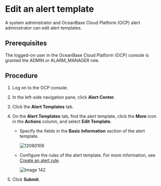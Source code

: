 # Edit an alert template

A system administrator and OceanBase Cloud Platform (OCP) alert administrator can edit alert templates. 

## Prerequisites

The logged-on user in the OceanBase Cloud Platform (OCP) console is granted the ADMIN or ALARM_MANAGER role. 

## Procedure

1. Log on to the OCP console. 

2. In the left-side navigation pane, click **Alert Center**. 

3. Click the **Alert Templates** tab. 

4. On the **Alert Templates** tab, find the alert template, click the **More** icon in the **Actions** column, and select **Edit Template**. 

   * Specify the fields in the **Basic Information** section of the alert template. 

      ![12060106](https://obbusiness-private.oss-cn-shanghai.aliyuncs.com/doc/img/ocp/422-en/edit-alert-template-1.png)

   * Configure the rules of the alert template. For more information, see [Create an alert rule](../300.manage-alert-rules/100.create-an-alert-rule.md). 

      ![Image 142](https://obbusiness-private.oss-cn-shanghai.aliyuncs.com/doc/img/ocp/422-en/edit-alert-template-2.png)

5. Click **Submit**. 
